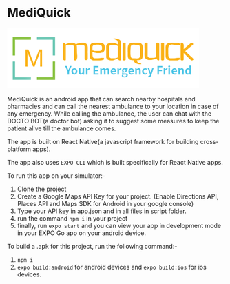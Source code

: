 # MediQuick
![plot](./assets/logo.png)


MediQuick is an android app that can search nearby hospitals and pharmacies and can call the nearest ambulance to your location in case of any emergency. While calling the ambulance, the user can chat with the DOCTO BOT(a doctor bot) asking it to suggest some measures to keep the patient alive till the ambulance comes. 

The app is built on React Native(a javascript framework for building cross-platform apps).

The app also uses `EXPO CLI` which is built specifically for React Native apps.

To run this app on your simulator:-
1) Clone the project
2) Create a Google Maps API Key for your project. (Enable Directions API, Places API and Maps SDK for Android in your google console)
3) Type your API key in app.json and in all files in script folder.
4) run the command `npm i` in your project
5) finally, run `expo start` and you can view your app in development mode in your EXPO Go app on your android device.

To build a .apk for this project, run the following command:-
1) `npm i`
2) `expo build:android` for android devices and `expo build:ios` for ios devices.
